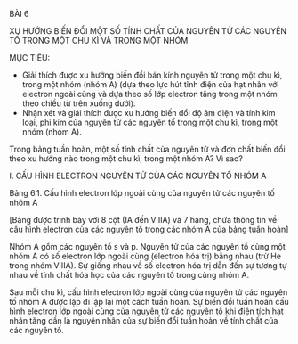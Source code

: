 BÀI 6

XU HƯỚNG BIẾN ĐỔI MỘT SỐ TÍNH CHẤT CỦA NGUYÊN TỬ CÁC NGUYÊN TỐ TRONG MỘT CHU KÌ VÀ TRONG MỘT NHÓM

MỤC TIÊU:
- Giải thích được xu hướng biến đổi bán kính nguyên tử trong một chu kì, trong một nhóm (nhóm A) (dựa theo lực hút tĩnh điện của hạt nhân với electron ngoài cùng và dựa theo số lớp electron tăng trong một nhóm theo chiều từ trên xuống dưới).
- Nhận xét và giải thích được xu hướng biến đổi độ âm điện và tính kim loại, phi kim của nguyên tử các nguyên tố trong một chu kì, trong một nhóm (nhóm A).

Trong bảng tuần hoàn, một số tính chất của nguyên tử và đơn chất biến đổi theo xu hướng nào trong một chu kì, trong một nhóm A? Vì sao?

I. CẤU HÌNH ELECTRON NGUYÊN TỬ CỦA CÁC NGUYÊN TỐ NHÓM A

Bảng 6.1. Cấu hình electron lớp ngoài cùng của nguyên tử các nguyên tố nhóm A

[Bảng được trình bày với 8 cột (IA đến VIIIA) và 7 hàng, chứa thông tin về cấu hình electron của các nguyên tố trong các nhóm A của bảng tuần hoàn]

Nhóm A gồm các nguyên tố s và p. Nguyên tử của các nguyên tố cùng một nhóm A có số electron lớp ngoài cùng (electron hóa trị) bằng nhau (trừ He trong nhóm VIIIA). Sự giống nhau về số electron hóa trị dẫn đến sự tương tự nhau về tính chất hóa học của các nguyên tố trong cùng nhóm A.

Sau mỗi chu kì, cấu hình electron lớp ngoài cùng của nguyên tử các nguyên tố nhóm A được lặp đi lặp lại một cách tuần hoàn. Sự biến đổi tuần hoàn cấu hình electron lớp ngoài cùng của nguyên tử các nguyên tố khi điện tích hạt nhân tăng dần là nguyên nhân của sự biến đổi tuần hoàn về tính chất của các nguyên tố.